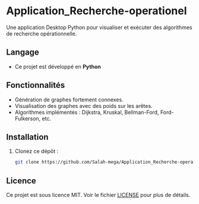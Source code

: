 # Application_Recherche-operationel
Une application Desktop Python pour visualiser et exécuter des algorithmes de recherche opérationnelle.

## Langage
- Ce projet est développé en **Python**

## Fonctionnalités
- Génération de graphes fortement connexes.
- Visualisation des graphes avec des poids sur les arêtes.
- Algorithmes implémentés : Dijkstra, Kruskal, Bellman-Ford, Ford-Fulkerson, etc.

## Installation
1. Clonez ce dépôt :
   ```bash
   git clone https://github.com/Salah-mega/Application_Recherche-operationel.git

## Licence
Ce projet est sous licence MIT. Voir le fichier [LICENSE](LICENSE) pour plus de détails.   
